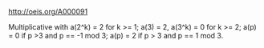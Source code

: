 http://oeis.org/A000091

Multiplicative with a(2^k) = 2 for k >= 1; a(3) = 2, a(3^k) = 0 for k >= 2; a(p) = 0 if p >3 and p == -1 mod 3; a(p) = 2 if p > 3 and p == 1 mod 3.
